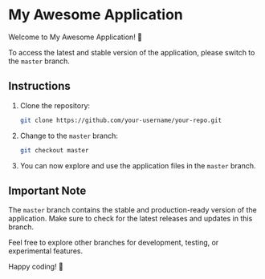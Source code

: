 # My Awesome Application

Welcome to My Awesome Application! 🚀

To access the latest and stable version of the application, please switch to the `master` branch.

## Instructions

1. Clone the repository:

    ```bash
    git clone https://github.com/your-username/your-repo.git
    ```

2. Change to the `master` branch:

    ```bash
    git checkout master
    ```

3. You can now explore and use the application files in the `master` branch.

## Important Note

The `master` branch contains the stable and production-ready version of the application. Make sure to check for the latest releases and updates in this branch.

Feel free to explore other branches for development, testing, or experimental features.

Happy coding! 🎉
